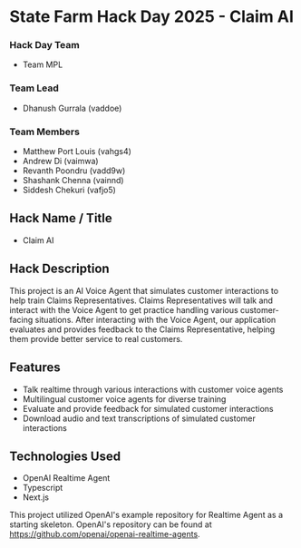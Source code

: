 # State Farm Hack Day 2025 - Claim AI

### Hack Day Team

- Team MPL

### Team Lead

 - Dhanush Gurrala (vaddoe)

### Team Members

 - Matthew Port Louis (vahgs4)
 - Andrew Di (vaimwa)
 - Revanth Poondru (vadd9w)
 - Shashank Chenna (vainnd)
 - Siddesh Chekuri (vafjo5)

## Hack Name / Title

- Claim AI

## Hack Description

This project is an AI Voice Agent that simulates customer interactions to help train Claims Representatives. Claims Representatives will talk and interact with the Voice Agent to get practice handling various customer-facing situations. After interacting with the Voice Agent, our application evaluates and provides feedback to the Claims Representative, helping them provide better service to real customers.

## Features

- Talk realtime through various interactions with customer voice agents
- Multilingual customer voice agents for diverse training
- Evaluate and provide feedback for simulated customer interactions
- Download audio and text transcriptions of simulated customer interactions

## Technologies Used

- OpenAI Realtime Agent
- Typescript
- Next.js


This project utilized OpenAI's example repository for Realtime Agent as a starting skeleton. OpenAI's repository can be found at https://github.com/openai/openai-realtime-agents.